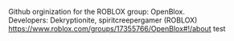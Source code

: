 Github orginization for the ROBLOX group: OpenBlox. <br />
Developers: Dekryptionite, spiritcreepergamer (ROBLOX) <br />
https://www.roblox.com/groups/17355766/OpenBlox#!/about
test

